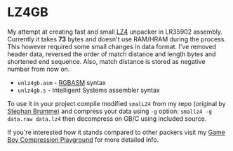 # LZ4GB
My attempt at creating fast and small [LZ4](https://lz4.org) unpacker in LR35902 assembly. Currently it takes **73** bytes and doesn't use RAM/HRAM during the process. This however required some small changes in data format. I've removed header data, reversed the order of match distance and length bytes and shortened end sequence. Also, match distance is stored as negative number from now on.

- `unlz4gb.asm` - [RGBASM](https://github.com/rednex/rgbds) syntax
- `unlz4gb.s` - Intelligent Systems assembler syntax

To use it in your project compile modified `smalLZ4` from my repo (original by [Stephan Brumme](http://create.stephan-brumme.com/smallz4/)) and compress your data using `-g` option: `smallz4 -g data.raw data.lz4` then decompress on GB/C using included source.

If you're interested how it stands compared to other packers visit my [Game Boy Compression Playground](https://gitendo.github.io/gbcp/) for more detailed info.
